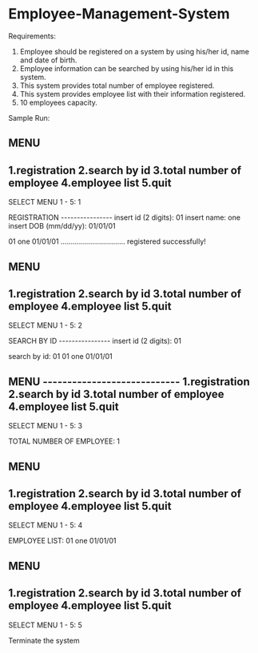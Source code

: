 # Employee-Management-System
Requirements:
1. Employee should be registered on a system by using his/her id, name and date of birth.
2. Employee information can be searched by using his/her id in this system.
3. This system provides total number of employee registered.
4. This system provides employee list with their information registered.
5. 10 employees capacity.


Sample Run:  


MENU 
----------------------------
1.registration
2.search by id
3.total number of employee
4.employee list
5.quit
---------------------------------
SELECT MENU 1 - 5: 1

REGISTRATION ----------------
insert id (2 digits): 01
insert name: one
insert DOB (mm/dd/yy): 01/01/01

01 one 01/01/01  ................................ registered successfully!

MENU 
----------------------------
1.registration
2.search by id
3.total number of employee
4.employee list
5.quit
---------------------------------
SELECT MENU 1 - 5: 2

SEARCH BY ID ----------------
insert id (2 digits): 01

search by id: 01
01 one 01/01/01

MENU ----------------------------
1.registration
2.search by id
3.total number of employee
4.employee list
5.quit
---------------------------------
SELECT MENU 1 - 5: 3

TOTAL NUMBER OF EMPLOYEE: 1

MENU 
----------------------------
1.registration
2.search by id
3.total number of employee
4.employee list
5.quit
---------------------------------
SELECT MENU 1 - 5: 4

EMPLOYEE LIST: 
01 one 01/01/01

MENU 
----------------------------
1.registration
2.search by id
3.total number of employee
4.employee list
5.quit
---------------------------------
SELECT MENU 1 - 5: 5

Terminate the system

